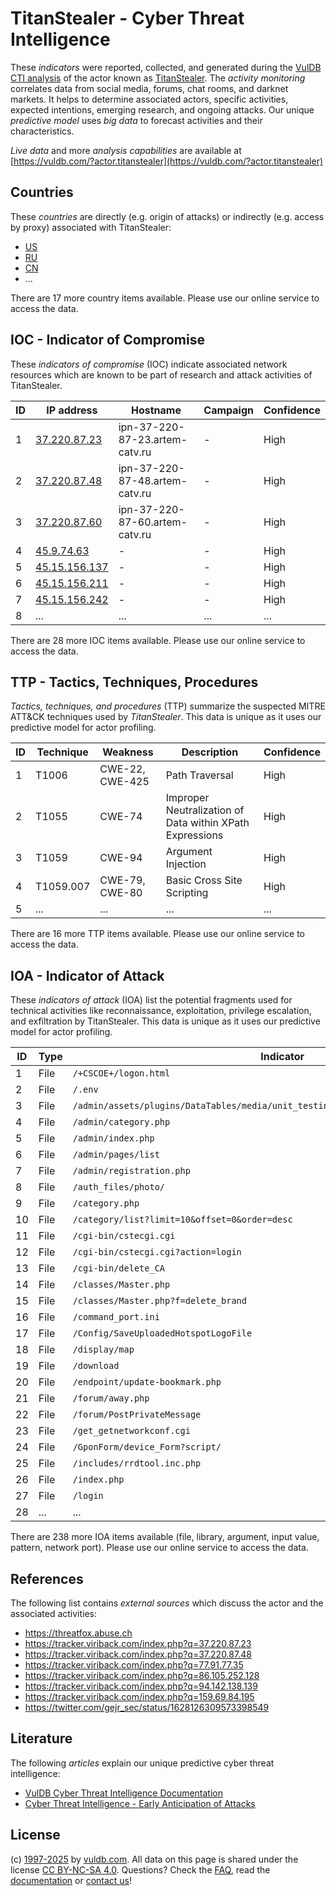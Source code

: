 # TitanStealer - Cyber Threat Intelligence

These _indicators_ were reported, collected, and generated during the [VulDB CTI analysis](https://vuldb.com/?kb.cti) of the actor known as [TitanStealer](https://vuldb.com/?actor.titanstealer). The _activity monitoring_ correlates data from social media, forums, chat rooms, and darknet markets. It helps to determine associated actors, specific activities, expected intentions, emerging research, and ongoing attacks. Our unique _predictive model_ uses _big data_ to forecast activities and their characteristics.

_Live data_ and more _analysis capabilities_ are available at [https://vuldb.com/?actor.titanstealer](https://vuldb.com/?actor.titanstealer)

## Countries

These _countries_ are directly (e.g. origin of attacks) or indirectly (e.g. access by proxy) associated with TitanStealer:

* [US](https://vuldb.com/?country.us)
* [RU](https://vuldb.com/?country.ru)
* [CN](https://vuldb.com/?country.cn)
* ...

There are 17 more country items available. Please use our online service to access the data.

## IOC - Indicator of Compromise

These _indicators of compromise_ (IOC) indicate associated network resources which are known to be part of research and attack activities of TitanStealer.

ID | IP address | Hostname | Campaign | Confidence
-- | ---------- | -------- | -------- | ----------
1 | [37.220.87.23](https://vuldb.com/?ip.37.220.87.23) | ipn-37-220-87-23.artem-catv.ru | - | High
2 | [37.220.87.48](https://vuldb.com/?ip.37.220.87.48) | ipn-37-220-87-48.artem-catv.ru | - | High
3 | [37.220.87.60](https://vuldb.com/?ip.37.220.87.60) | ipn-37-220-87-60.artem-catv.ru | - | High
4 | [45.9.74.63](https://vuldb.com/?ip.45.9.74.63) | - | - | High
5 | [45.15.156.137](https://vuldb.com/?ip.45.15.156.137) | - | - | High
6 | [45.15.156.211](https://vuldb.com/?ip.45.15.156.211) | - | - | High
7 | [45.15.156.242](https://vuldb.com/?ip.45.15.156.242) | - | - | High
8 | ... | ... | ... | ...

There are 28 more IOC items available. Please use our online service to access the data.

## TTP - Tactics, Techniques, Procedures

_Tactics, techniques, and procedures_ (TTP) summarize the suspected MITRE ATT&CK techniques used by _TitanStealer_. This data is unique as it uses our predictive model for actor profiling.

ID | Technique | Weakness | Description | Confidence
-- | --------- | -------- | ----------- | ----------
1 | T1006 | CWE-22, CWE-425 | Path Traversal | High
2 | T1055 | CWE-74 | Improper Neutralization of Data within XPath Expressions | High
3 | T1059 | CWE-94 | Argument Injection | High
4 | T1059.007 | CWE-79, CWE-80 | Basic Cross Site Scripting | High
5 | ... | ... | ... | ...

There are 16 more TTP items available. Please use our online service to access the data.

## IOA - Indicator of Attack

These _indicators of attack_ (IOA) list the potential fragments used for technical activities like reconnaissance, exploitation, privilege escalation, and exfiltration by TitanStealer. This data is unique as it uses our predictive model for actor profiling.

ID | Type | Indicator | Confidence
-- | ---- | --------- | ----------
1 | File | `/+CSCOE+/logon.html` | High
2 | File | `/.env` | Low
3 | File | `/admin/assets/plugins/DataTables/media/unit_testing/templates/complex_header_2.php` | High
4 | File | `/admin/category.php` | High
5 | File | `/admin/index.php` | High
6 | File | `/admin/pages/list` | High
7 | File | `/admin/registration.php` | High
8 | File | `/auth_files/photo/` | High
9 | File | `/category.php` | High
10 | File | `/category/list?limit=10&offset=0&order=desc` | High
11 | File | `/cgi-bin/cstecgi.cgi` | High
12 | File | `/cgi-bin/cstecgi.cgi?action=login` | High
13 | File | `/cgi-bin/delete_CA` | High
14 | File | `/classes/Master.php` | High
15 | File | `/classes/Master.php?f=delete_brand` | High
16 | File | `/command_port.ini` | High
17 | File | `/Config/SaveUploadedHotspotLogoFile` | High
18 | File | `/display/map` | Medium
19 | File | `/download` | Medium
20 | File | `/endpoint/update-bookmark.php` | High
21 | File | `/forum/away.php` | High
22 | File | `/forum/PostPrivateMessage` | High
23 | File | `/get_getnetworkconf.cgi` | High
24 | File | `/GponForm/device_Form?script/` | High
25 | File | `/includes/rrdtool.inc.php` | High
26 | File | `/index.php` | Medium
27 | File | `/login` | Low
28 | ... | ... | ...

There are 238 more IOA items available (file, library, argument, input value, pattern, network port). Please use our online service to access the data.

## References

The following list contains _external sources_ which discuss the actor and the associated activities:

* https://threatfox.abuse.ch
* https://tracker.viriback.com/index.php?q=37.220.87.23
* https://tracker.viriback.com/index.php?q=37.220.87.48
* https://tracker.viriback.com/index.php?q=77.91.77.35
* https://tracker.viriback.com/index.php?q=86.105.252.128
* https://tracker.viriback.com/index.php?q=94.142.138.139
* https://tracker.viriback.com/index.php?q=159.69.84.195
* https://twitter.com/gejr_sec/status/1628126309573398549

## Literature

The following _articles_ explain our unique predictive cyber threat intelligence:

* [VulDB Cyber Threat Intelligence Documentation](https://vuldb.com/?kb.cti)
* [Cyber Threat Intelligence - Early Anticipation of Attacks](https://www.scip.ch/en/?labs.20201022)

## License

(c) [1997-2025](https://vuldb.com/?kb.changelog) by [vuldb.com](https://vuldb.com/?kb.about). All data on this page is shared under the license [CC BY-NC-SA 4.0](https://creativecommons.org/licenses/by-nc-sa/4.0/). Questions? Check the [FAQ](https://vuldb.com/?kb.faq), read the [documentation](https://vuldb.com/?kb) or [contact us](https://vuldb.com/?contact)!
